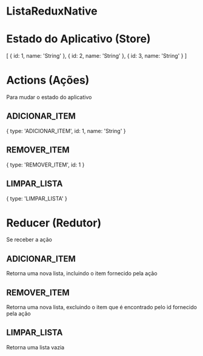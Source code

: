 # ListaReduxNative

# Estado do Aplicativo (Store)

[
    {
        id: 1,
        name: 'String'
    },
    {
        id: 2,
        name: 'String'
    },
    {
        id: 3,
        name: 'String'
    }
]

# Actions (Ações)

Para mudar o estado do aplicativo

## ADICIONAR_ITEM
{
    type: 'ADICIONAR_ITEM',
    id: 1,
    name: 'String'
}

## REMOVER_ITEM
{
    type: 'REMOVER_ITEM',
    id: 1
}

## LIMPAR_LISTA
{
    type: 'LIMPAR_LISTA'
}

# Reducer (Redutor)

Se receber a ação

## ADICIONAR_ITEM
Retorna uma nova lista, incluindo o item fornecido pela ação

## REMOVER_ITEM
Retorna uma nova lista, excluindo o item que é encontrado pelo id fornecido pela ação

## LIMPAR_LISTA
Retorna uma lista vazia